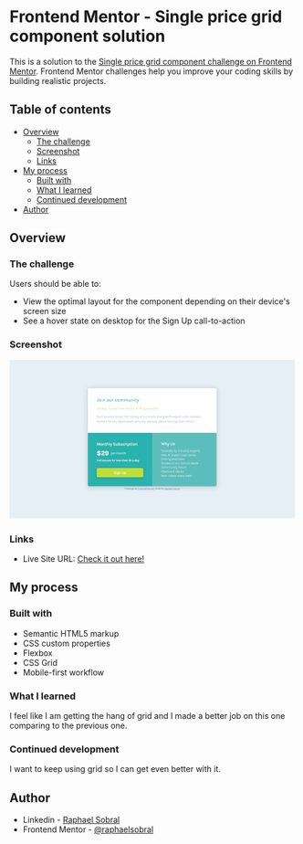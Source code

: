 # Frontend Mentor - Single price grid component solution

This is a solution to the [Single price grid component challenge on Frontend Mentor](https://www.frontendmentor.io/challenges/single-price-grid-component-5ce41129d0ff452fec5abbbc). Frontend Mentor challenges help you improve your coding skills by building realistic projects. 

## Table of contents

- [Overview](#overview)
  - [The challenge](#the-challenge)
  - [Screenshot](#screenshot)
  - [Links](#links)
- [My process](#my-process)
  - [Built with](#built-with)
  - [What I learned](#what-i-learned)
  - [Continued development](#continued-development)
- [Author](#author)

## Overview

### The challenge

Users should be able to:

- View the optimal layout for the component depending on their device's screen size
- See a hover state on desktop for the Sign Up call-to-action

### Screenshot

![Desktop version](images/scr.jpg)

### Links

- Live Site URL: [Check it out here!](https://raphaelsobral.github.io/studies/challenge-014/index.html)

## My process

### Built with

- Semantic HTML5 markup
- CSS custom properties
- Flexbox
- CSS Grid
- Mobile-first workflow

### What I learned

I feel like I am getting the hang of grid and I made a better job on this one comparing to the previous one. 


### Continued development

I want to keep using grid so I can get even better with it.

## Author

- Linkedin - [Raphael Sobral](https://www.linkedin.com/in/raphael-sobral-38766430b/)
- Frontend Mentor - [@raphaelsobral](https://www.frontendmentor.io/profile/raphaelsobral)


